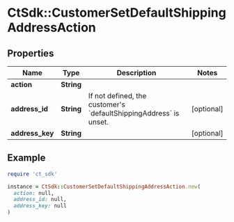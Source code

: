 # CtSdk::CustomerSetDefaultShippingAddressAction

## Properties

| Name | Type | Description | Notes |
| ---- | ---- | ----------- | ----- |
| **action** | **String** |  |  |
| **address_id** | **String** | If not defined, the customer&#39;s &#x60;defaultShippingAddress&#x60; is unset. | [optional] |
| **address_key** | **String** |  | [optional] |

## Example

```ruby
require 'ct_sdk'

instance = CtSdk::CustomerSetDefaultShippingAddressAction.new(
  action: null,
  address_id: null,
  address_key: null
)
```

